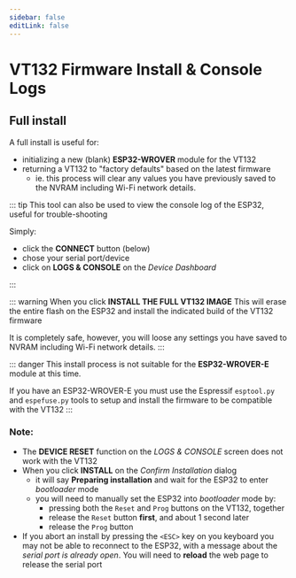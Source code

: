 ```yaml
---
sidebar: false
editLink: false
---
```

# VT132 Firmware Install & Console Logs

## Full install

A full install is useful for:

- initializing a new (blank) **ESP32-WROVER** module for the VT132
- returning a VT132 to "factory defaults" based on the latest firmware
  - ie. this process will clear any values you have previously saved to the NVRAM including Wi-Fi network details.

::: tip
This tool can also be used to view the console log of the ESP32, useful for trouble-shooting

Simply:

- click the **CONNECT** button (below)
- chose your serial port/device
- click on **LOGS & CONSOLE** on the *Device Dashboard*


:::

::: warning
When you click **INSTALL THE FULL VT132 IMAGE**
This will erase the entire flash on the ESP32 and install
the indicated build of the VT132 firmware

It is completely safe, however, you will loose any settings
you have saved to NVRAM including Wi-Fi network details.
:::

::: danger
This install process is not suitable for the **ESP32-WROVER-E** module at this time.

If you have an ESP32-WROVER-E you must use the Espressif `esptool.py` and `espefuse.py` tools to setup and install the firmware to be compatible with the VT132
:::

<esp-web-install-button manifest="/manifests/vt132-manifest.json">
</esp-web-install-button>

### Note:
- The **DEVICE RESET** function on the *LOGS & CONSOLE* screen does not work with the VT132
- When you click **INSTALL** on the *Confirm Installation* dialog 
  - it will say **Preparing installation** and wait for the ESP32 to enter *bootloader* mode
  - you will need to manually set the ESP32 into *bootloader* mode by:
    - pressing both the `Reset` and `Prog` buttons on the VT132, together
    - release the `Reset` button **first**, and about 1 second later
    - release the `Prog` button
- If you abort an install by pressing the `<ESC>` key on you keyboard you may not be able to reconnect to the ESP32, with a message about the *serial port is already open*. You will need to **reload** the web page to release the serial port